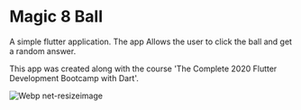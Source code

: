 # Magic 8 Ball

A simple flutter application.
The app Allows the user to click the ball and get a random answer.

This app was created along with the course 'The Complete 2020 Flutter Development Bootcamp with Dart'.

![Webp net-resizeimage](https://user-images.githubusercontent.com/22684921/80012738-0d549d80-84ce-11ea-8337-77dcccfe325b.png)
